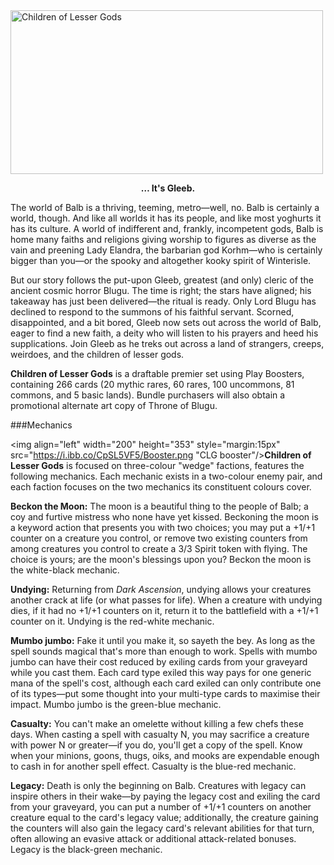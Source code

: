 <img src="https://grapplex.github.io/sets/CLG-files/logo.png" alt="Children of Lesser Gods" width="500" height="262">

**<p style="text-align: center;">… It's Gleeb.</p>**

The world of Balb is a thriving, teeming, metro—well, no. Balb is certainly a world, though. And like all worlds it has its people, and like most yoghurts it has its culture. A world of indifferent and, frankly, incompetent gods, Balb is home many faiths and religions giving worship to figures as diverse as the vain and preening Lady Elandra, the barbarian god Korhm—who is certainly bigger than you—or the spooky and altogether kooky spirit of Winterisle. 

But our story follows the put-upon Gleeb, greatest (and only) cleric of the ancient cosmic horror Blugu. The time is right; the stars have aligned; his takeaway has just been delivered—the ritual is ready. Only Lord Blugu has declined to respond to the summons of his faithful servant. Scorned, disappointed, and a bit bored, Gleeb now sets out across the world of Balb, eager to find a new faith, a deity who will listen to his prayers and heed his supplications. Join Gleeb as he treks out across a land of strangers, creeps, weirdoes, and the children of lesser gods.

**Children of Lesser Gods** is a draftable premier set using Play Boosters, containing 266 cards (20 mythic rares, 60 rares, 100 uncommons, 81 commons, and 5 basic lands). Bundle purchasers will also obtain a promotional alternate art copy of Throne of Blugu.

###Mechanics

<img align="left" width="200" height="353" style="margin:15px" src="https://i.ibb.co/CpSL5VF5/Booster.png "CLG booster"/>**Children of Lesser Gods** is focused on three-colour "wedge" factions, features the following mechanics. Each mechanic exists in a two-colour enemy pair, and each faction focuses on the two mechanics its constituent colours cover.

**Beckon the Moon:** The moon is a beautiful thing to the people of Balb; a coy and furtive mistress who none have yet kissed. Beckoning the moon is a keyword action that presents you with two choices; you may put a +1/+1 counter on a creature you control, or remove two existing counters from among creatures you control to create a 3/3 Spirit token with flying. The choice is yours; are the moon's blessings upon you? Beckon the moon is the white-black mechanic.

**Undying:** Returning from *Dark Ascension*, undying allows your creatures another crack at life (or what passes for life). When a creature with undying dies, if it had no +1/+1 counters on it, return it to the battlefield with a +1/+1 counter on it. Undying is the red-white mechanic.

**Mumbo jumbo:** Fake it until you make it, so sayeth the bey. As long as the spell sounds magical that's more than enough to work. Spells with mumbo jumbo can have their cost reduced by exiling cards from your graveyard while you cast them. Each card type exiled this way pays for one generic mana of the spell's cost, although each card exiled can only contribute one of its types—put some thought into your multi-type cards to maximise their impact. Mumbo jumbo is the green-blue mechanic.

**Casualty:** You can't make an omelette without killing a few chefs these days. When casting a spell with casualty N, you may sacrifice a creature with power N or greater—if you do, you'll get a copy of the spell. Know when your minions, goons, thugs, oiks, and mooks are expendable enough to cash in for another spell effect. Casualty is the blue-red mechanic.

**Legacy:** Death is only the beginning on Balb. Creatures with legacy can inspire others in their wake—by paying the legacy cost and exiling the card from your graveyard, you can put a number of +1/+1 counters on another creature equal to the card's legacy value; additionally, the creature gaining the counters will also gain the legacy card's relevant abilities for that turn, often allowing an evasive attack or additional attack-related bonuses. Legacy is the black-green mechanic.